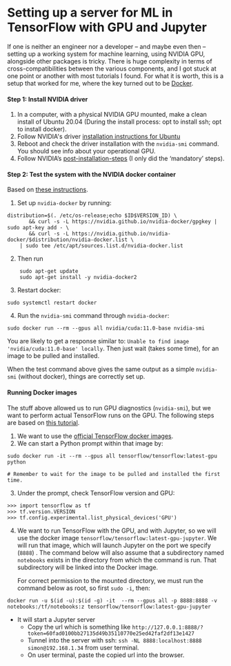 # Setting up a server for ML in TensorFlow with GPU and Jupyter

If one is neither an engineer nor a developer &ndash; and maybe even then &ndash; setting up a working system for machine learning, using NVIDIA GPU, alongside other packages is tricky. There is huge complexity in terms of cross-compatibilities between the various components, and I got stuck at one point or another with most tutorials I found. For what it is worth, this is a setup that worked for me, where the key turned out to be [Docker](https://www.docker.com/).

#### Step 1: Install NVIDIA driver

1. In a computer, with a physical NVIDIA GPU mounted, make a clean install of Ubuntu 20.04 (During the install process: opt to install ssh; opt to install docker).
2. Follow NVIDIA's driver [installation instructions for Ubuntu](https://docs.nvidia.com/datacenter/tesla/tesla-installation-notes/index.html#ubuntu-lts)
3. Reboot and check the driver installation with the `nvidia-smi` command. You should see info about your operational GPU.
4. Follow NVIDIA’s [post-installation-steps](https://docs.nvidia.com/cuda/cuda-installation-guide-linux/index.html#post-installation-actions ) (I only did the ‘mandatory’ steps).


#### Step 2: Test the system with the NVIDIA docker container

Based on [these instructions](https://docs.nvidia.com/datacenter/cloud-native/container-toolkit/install-guide.html#docker).

1. Set up `nvidia-docker` by running:

```
distribution=$(. /etc/os-release;echo $ID$VERSION_ID) \
       && curl -s -L https://nvidia.github.io/nvidia-docker/gpgkey | sudo apt-key add - \
       && curl -s -L https://nvidia.github.io/nvidia-docker/$distribution/nvidia-docker.list \
	| sudo tee /etc/apt/sources.list.d/nvidia-docker.list

```


2. Then run 
```
    sudo apt-get update
    sudo apt-get install -y nvidia-docker2
```

3. Restart docker:

```
sudo systemctl restart docker
````


4. Run the `nvidia-smi` command through `nvidia-docker`:

```
sudo docker run --rm --gpus all nvidia/cuda:11.0-base nvidia-smi
```

You are likely to get a response similar to: `Unable to find image 'nvidia/cuda:11.0-base' locally`. Then just wait (takes some time), for an image to be pulled and installed.

When the test command above gives the same output as a simple `nvidia-smi` (without docker), things are correctly set up.


#### Running Docker images

The stuff above allowed us to run GPU diagnostics (`nvidia-smi`), but we want to perform actual TensorFlow runs on the GPU. The following steps are based on [this tutorial](https://blog.softwaremill.com/setting-up-tensorflow-with-gpu-acceleration-the-quick-way-add80cd5c988).

1. We want to use the [official TensorFlow docker images](https://hub.docker.com/r/tensorflow/tensorflow).
2. We can start a Python prompt within that image by:

```
sudo docker run -it --rm --gpus all tensorflow/tensorflow:latest-gpu python

# Remember to wait for the image to be pulled and installed the first time.
```

3. Under the prompt, check TensorFlow version and GPU:

```
>>> import tensorflow as tf
>>> tf.version.VERSION
>>> tf.config.experimental.list_physical_devices('GPU')
```

4. We want to run TensorFlow with the GPU, and with Jupyter, so we will use the docker image `tensorflow/tensorflow:latest-gpu-jupyter`. We will run that image, which will launch Jupyter on the port we specify (`8888`) . The command below will also assume that a subdirectory named `notebooks` exists in the directory from which the command is run. That subdirectory will be linked into the Docker image.

	For correct permission to the mounted directory, we must run the command below as root, so first `sudo -i`, then:



```
docker run -u $(id -u):$(id -g) -it  --rm --gpus all -p 8888:8888 -v notebooks:/tf/notebooks:z tensorflow/tensorflow:latest-gpu-jupyter
```

-	It will start a Jupyter server
	-	Copy the url which is something like `http://127.0.0.1:8888/?token=60fad0100bb27135d49b35110770e25ed42faf2df13e1427` 
	-	Tunnel into the server with ssh: `ssh -NL 8888:localhost:8888 simon@192.168.1.34` from user terminal.
	-	On user terminal, paste the copied url into the browser.
